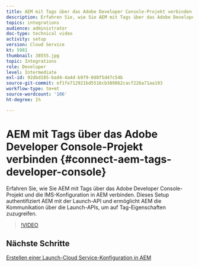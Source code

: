 ```yaml
---
title: AEM mit Tags über das Adobe Developer Console-Projekt verbinden
description: Erfahren Sie, wie Sie AEM mit Tags über das Adobe Developer Console-Projekt und die IMS-Konfiguration in AEM verbinden. Dieses Setup authentifiziert AEM mit der Launch-API und ermöglicht AEM die Kommunikation über die Launch-APIs, um auf Tag-Eigenschaften zuzugreifen.
topics: integrations
audience: administrator
doc-type: technical video
activity: setup
version: Cloud Service
kt: 5981
thumbnail: 38555.jpg
topic: Integrations
role: Developer
level: Intermediate
exl-id: 92dbd185-bad4-4a4d-b979-0d8f5d47c54b
source-git-commit: ef1fe712921bd5516cb389862cacf226a71aa193
workflow-type: tm+mt
source-wordcount: '106'
ht-degree: 1%

---
```


# AEM mit Tags über das Adobe Developer Console-Projekt verbinden {#connect-aem-tags-developer-console}

Erfahren Sie, wie Sie AEM mit Tags über das Adobe Developer Console-Projekt und die IMS-Konfiguration in AEM verbinden. Dieses Setup authentifiziert AEM mit der Launch-API und ermöglicht AEM die Kommunikation über die Launch-APIs, um auf Tag-Eigenschaften zuzugreifen.

>[!VIDEO](https://video.tv.adobe.com/v/38555?quality=12&learn=on)

## Nächste Schritte

[Erstellen einer Launch-Cloud Service-Konfiguration in AEM](create-aem-launch-cloud-service.md)
